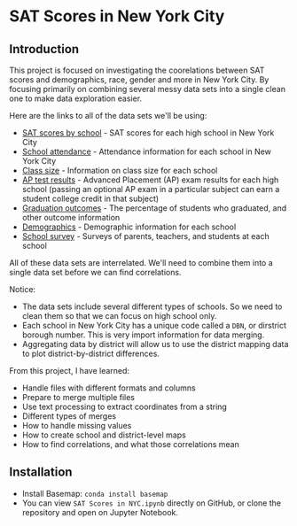 # SAT Scores in New York City

## Introduction
This project is focused on investigating the coorelations between SAT scores and demographics, race, gender and more in New York City. By focusing primarily on combining several messy data sets into a single clean one to make data exploration easier.

Here are the links to all of the data sets we'll be using:
- [SAT scores by school](https://data.cityofnewyork.us/Education/2012-SAT-Results/f9bf-2cp4) - SAT scores for each high school in New York City
- [School attendance](https://data.cityofnewyork.us/Education/2010-2011-School-Attendance-and-Enrollment-Statist/7z8d-msnt) - Attendance information for each school in New York City
- [Class size](https://data.cityofnewyork.us/Education/2010-2011-Class-Size-School-level-detail/urz7-pzb3) - Information on class size for each school
- [AP test results](https://data.cityofnewyork.us/Education/2010-AP-College-Board-School-Level-Results/itfs-ms3e) - Advanced Placement (AP) exam results for each high school (passing an optional AP exam in a particular subject can earn a student college credit in that subject)
- [Graduation outcomes](https://data.cityofnewyork.us/Education/2005-2010-Graduation-Outcomes-School-Level/vh2h-md7a) - The percentage of students who graduated, and other outcome information
- [Demographics](https://data.cityofnewyork.us/Education/2006-2012-School-Demographics-and-Accountability-S/ihfw-zy9j) - Demographic information for each school
- [School survey](https://data.cityofnewyork.us/Education/2010-2011-NYC-School-Survey/mnz3-dyi8) - Surveys of parents, teachers, and students at each school

All of these data sets are interrelated. We'll need to combine them into a single data set before we can find correlations.

Notice:
- The data sets include several different types of schools. So we need to clean them so that we can focus on high school only.
- Each school in New York City has a unique code called a `DBN`, or dirstrict borough number. This is very import information for data merging.
- Aggregating data by district will allow us to use the district mapping data to plot district-by-district differences.

From this project, I have learned:
- Handle files with different formats and columns
- Prepare to merge multiple files
- Use text processing to extract coordinates from a string
- Different types of merges
- How to handle missing values
- How to create school and district-level maps
- How to find correlations, and what those correlations mean

## Installation
- Install Basemap: `conda install basemap`
- You can view `SAT Scores in NYC.ipynb` directly on GitHub, or clone the repository and open on Jupyter Notebook.
